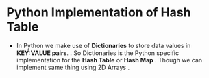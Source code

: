 # Python Implementation of Hash Table

* In Python we make use of __Dictionaries__ to store data values in __KEY:VALUE pairs__. . So Dictionaries is the Python specific implementation for the __Hash Table__ or __Hash Map__ . Though we can implement same thing using 2D Arrays .